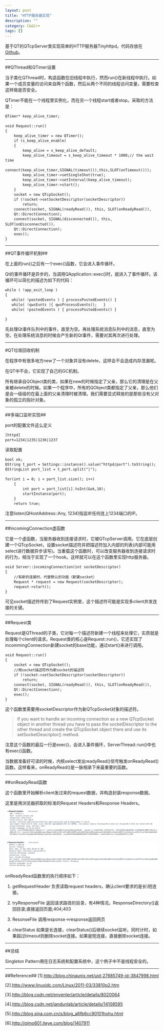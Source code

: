 ```yaml
---
layout: post
title: "HTTP服务器实现"
description: ""
category: C&&C++
tags: []
---
```


基于QT的QTcpServer类实现简单的HTTP服务器Tinyhttpd。代码存放在[Github](https://github.com/Huangtuzhi/Tinyhttpd)。

-------------------------------------

##QThread和QTimer设置

当子类化QThread时，构造函数在旧线程中执行，然而run()在新线程中执行。如果一个成员变量的访问来自两个函数，然后从两个不同的线程访问变量，需要检查这样做是否安全。

QTimer不能在一个线程里实例化，而在另一个线程start或者stop。采取的方法是：

```
QTimer* keep_alive_timer;

void Request::run()
{
    keep_alive_timer = new QTimer();
    if (s_keep_alive_enable)
    {
        keep_alive = s_keep_alive_default;
        keep_alive_timeout = s_keep_alive_timeout * 1000;// the wait time
        connect(keep_alive_timer,SIGNAL(timeout()),this,SLOT(onTimeout()));
        keep_alive_timer->setSingleShot(true);
        keep_alive_timer->setInterval(keep_alive_timeout);
        keep_alive_timer->start();
    }
    socket = new QTcpSocket();
    if (!socket->setSocketDescriptor(socketDescriptor))
        return;
    connect(socket, SIGNAL(readyRead()), this, SLOT(onReadyRead()), 
    Qt::DirectConnection);
    connect(socket, SIGNAL(disconnected()), this, SLOT(onDisconnected())，
    Qt::DirectConnection);
    exec();
}
```
---------------------------------------

##QT事件循环机制##

在上面的run()之后有一个exec()函数，它会进入事件循环。

Qt的事件循环是异步的，当调用QApplication::exec()时，就进入了事件循环。该循环可以简化的描述为如下的代码：
 
```
while ( !app_exit_loop )
{
   while( !postedEvents ) { processPostedEvents() }
   while( !qwsEvnts ){ qwsProcessEvents();   }
   while( !postedEvents ) { processPostedEvents() }
 
}
```
先处理Qt事件队列中的事件，直至为空。再处理系统消息队列中的消息，直至为空。在处理系统消息的时候会产生新的Qt事件，需要对其再次进行处理。

------------------------------------------

#QT垃圾回收机制

在程序中有很多地方new了一个对象并没有delete，这样会不会造成内存泄漏呢。

在QT中不会，它实现了自己的GC机制。

所有继承自QObject类的类，如果在new的时候指定了父亲，那么它的清理是在父亲被delete的时候。如果一个程序中，所有的QObject类都指定了父亲，那么他们是会一级级的在最上面的父亲清理时被清理。我们需要显式释放的是那些没有父对象的孤立的指针对象。

---------------------------------------

##多端口监听实现##

port的配置文件这么定义

```
[httpd]
port=1234|1235|1236|1237
```
读取配置

```
bool ok;
QString t_port = Settings::instance().value("httpd/port").toString();
QStringList port_list = t_port.split("|");

for(int i = 0; i < port_list.size(); i++)
    {
        int port = port_list[i].toInt(&ok,10);
        startInstance(port);
    }
    return true;
```
注意listen(QHostAddress::Any, 1234)指监听任何连上1234端口的IP。

---------------------------------------

##incomingConnection虚函数

它是一个虚函数，当服务器收到连接请求时，它被QTcpServer调用。它在底层创建一个QTcpSocket，设置socket描述符并把描述符加入内部的列表(内部可能用select进行数据异步读写)。当重载这个函数时，可以改变服务器收到连接请求时的行为，相当于实现了一个hook。这样就可以在这个函数里实现http服务器。

```
void Server::incomingConnection(int socketDescriptor)
{
	//有新的连接时，代替默认的功能（新建socket）
    Request * request = new Request(socketDescriptor);
    request->start();
}

```
可见socket描述符传到了Request实例里，这个描述符可能是实现多client并发连接的关键。

-----------------------------------

##Request类

Request是QThread的子类，它对每一个描述符新建一个线程来处理它，实质就是处理每个client的请求。Request类的核心是Request::run()，它还实现了incommingConnection新建socket的base功能，通过start()来进行调用。

```
void Request::run()
{
    socket = new QTcpSocket();
    //用socket描述符作为新socket的描述符
    if (!socket->setSocketDescriptor(socketDescriptor))
        return;
    connect(socket, SIGNAL(readyRead()), this, SLOT(onReadyRead()),
    Qt::DirectConnection);
    exec();
}
```
这个函数里需要用socketDescriptor作为新QTcpSocket对象的描述符。

> If you want to handle an incoming connection as a new QTcpSocket object in another thread you have to pass the socketDescriptor to the other thread and create the QTcpSocket object there and use its setSocketDescriptor() method.

注意这个函数的最后一行是exec()，会进入事件循环，ServerThread::run()中也有exec()函数。

当数据准备好可读的时候，内核select发出readyRead()信号触发onReadyRead()函数。这样看来，onReadyRead()是一脉相承下来最重要的函数。

------------------------------------

##onReadyRead函数

这个函数里开始解析client发过来的request数据，并构造封装response数据。

这里是用浏览器抓取的标准的Request Headers和Response Headers。

![图片](/assets/images/httpserver-1.png)

![图片](/assets/images/httpserver-2.png)

onReadyRead函数里的执行顺序如下：

1. getRequestHeader
负责读取request headers，确认client要求的是长\短连接。

2. tryResponseFile
返回请求路径的目录，有4种情况。ResponseDirectory()返回目录;直接返回页面;404;403

3. ResonseFile
调用response->response返回网页

4. clearStatus
如果是长连接，clearStatus()后继续socket监听。同时计时，如果超过timeout则删除socket连接。如果是短连接，直接删除socket连接。

-------------------------------------

##总结

Singleton Pattern用在日志系统和配置系统中，这个例子中不是线程安全的。


------------------------------------

##Reference##
[1].http://blog.chinaunix.net/uid-27685749-id-3847998.html

[2].http://www.linuxidc.com/Linux/2011-03/33810p2.htm

[3].http://blog.csdn.net/envenler/article/details/8020064

[4].http://blog.csdn.net/jandunlab/article/details/14108595

[5].http://blog.sina.com.cn/s/blog_a6fb6cc90101hohu.html

[6].http://qimo601.iteye.com/blog/1407911